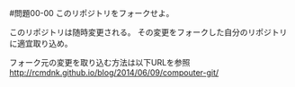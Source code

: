 #問題00-00
このリポジトリをフォークせよ。

このリポジトリは随時変更される。
その変更をフォークした自分のリポジトリに適宜取り込め。

フォーク元の変更を取り込む方法は以下URLを参照
http://rcmdnk.github.io/blog/2014/06/09/compouter-git/

